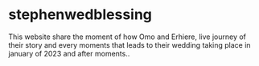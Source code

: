 # stephenwedblessing
This website share the moment of how Omo and Erhiere, live journey of their story and every moments that leads to their wedding taking place in january of 2023 and after moments.. 
